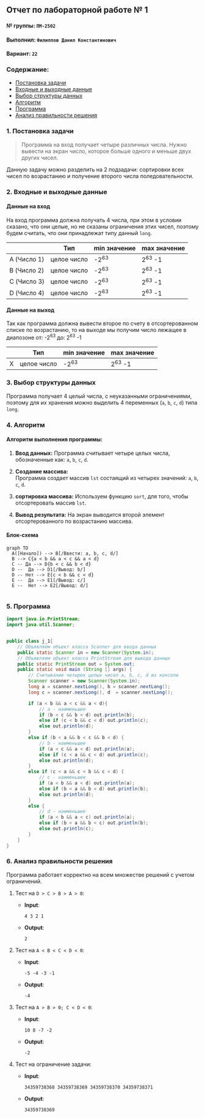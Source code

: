 ## Отчет по лабораторной работе № 1

#### № группы: `ПМ-2502`

#### Выполнил: `Филиппов Данил Константинович`

#### Вариант: `22`

### Cодержание:

- [Постановка задачи](#1-постановка-задачи)
- [Входные и выходные данные](#2-входные-и-выходные-данные)
- [Выбор структуры данных](#3-выбор-структуры-данных)
- [Алгоритм](#4-алгоритм)
- [Программа](#5-программа)
- [Анализ правильности решения](#6-анализ-правильности-решения)

### 1. Постановка задачи

> Программа на вход получает четыре различных числа. Нужно вывести на
> экран число, которое больше одного и меньше двух других чисел.

Данную задачу можно разделить на 2 подзадачи: сортировки всех чисел по возрастанию и получение второго числа поледовательности.

### 2. Входные и выходные данные

#### Данные на вход

На вход программа должна получать 4 числа, при этом в условии сказано, что они целые,
но не сказаны ограничения этих чисел, поэтому будем считать, что они принадлежат типу данный `long`.

|             | Тип                | min значение    |   max значение    |
|-------------|--------------------|-----------------|-------------------|
| A (Число 1) |     целое число    | -2<sup>63</sup> | 2<sup>63</sup> -1 |
| B (Число 2) |     целое число    | -2<sup>63</sup> | 2<sup>63</sup> -1 |
| C (Число 3) |     целое число    | -2<sup>63</sup> | 2<sup>63</sup> -1 |
| D (Число 4) |     целое число    | -2<sup>63</sup> | 2<sup>63</sup> -1 |

#### Данные на выход

Так как программа должна вывести второе по счету в отсортерованном списке по возрастанию,
то на выходе мы получим число лежащее в диапозоне от: -2<sup>63</sup> до: 2<sup>63</sup> -1

|             | Тип                | min значение    |   max значение    |
|-------------|--------------------|-----------------|-------------------|
|      X      |     целое число    | -2<sup>63</sup> | 2<sup>63</sup> -1 |

### 3. Выбор структуры данных

Программа получает 4 целый числа, с неуказанными ограничениями, поэтому для их
хранения можно выделить 4 переменных (`a`, `b`, `c`, `d`) типа `long`.

### 4. Алгоритм

#### Алгоритм выполнения программы:

1. **Ввод данных:**
  Программа считывает четыре целых числа, обозначенные как: `a`, `b`, `c`, `d`.

2. **Создание массива:**  
  Программа создает массив `lst` состаящий из четырех значений: `a`, `b`, `c`, `d`.

3. **сортировка массива:**
   Используем функцию `sort`, для того, чтобы отсортеровать массив `lst`.

4. **Вывод результата:**
   На экран выводится второй элемент отсортерованного по возрастанию массива.

#### Блок-схема

```mermaid
graph TD
  A([Начало]) --> B[/Ввести: a, b, c, d/]
  B --> C{a < b && a < c && a < d}
  C -- Да --> D{b < c && b < d}
  D --  Да --> D1[/Вывод: b/]
  D -- Нет --> E{c < b && c < d}
  E --  Да --> E1[/Вывод: c/]
  E --  Нет --> E2[/Вывод: d/]
  
```

### 5. Программа

```java
import java.io.PrintStream;
import java.util.Scanner;


public class j_1{
    // Объявляем объект класса Scanner для ввода данных
    public static Scanner in = new Scanner(System.in);
    // Объявляем объект класса PrintStream для вывода данных
    public static PrintStream out = System.out;
    public static void main (String [] args) {
        // Считывание четырех целых чисел a, b, c, d из консоли
        Scanner scanner = new Scanner(System.in);
        long a = scanner.nextLong(), b = scanner.nextLong();
        long c = scanner.nextLong(), d  = scanner.nextLong();

        if (a < b && a < c && a < d){
            // a - наименьшее
            if (b < c && b < d) out.println(b);
            else if (c < b && c < d) out.println(c);
            else out.println(d);
        }
        else if (b < a && b < c && b < d) {
            // b - наименьшее
            if (a < c && a < d) out.println(a);
            else if (c < a && c < d) out.println(c);
            else out.println(d);
        }
        else if (c < a && c < b && c < d) {
            // c - наименьшее
            if (a < b && a < d) out.println(a);
            else if (b < a && b < d) out.println(b);
            else out.println(d);
        }
        else {
            // d - наименьшее
            if (a < b && a < c) out.println(a);
            else if (b < a && b < c) out.println(b);
            else out.println(c);
        }
    }
}
```

### 6. Анализ правильности решения

Программа работает корректно на всем множестве решений с учетом ограничений.

1. Тест на `D > C > B > A > 0`:

    - **Input**:
        ```
        4 3 2 1
        ```

    - **Output**:
        ```
        2
        ```
        
2. Тест на `A < B < C < D < 0`:

    - **Input**:
        ```
        -5 -4 -3 -1
        ```

    - **Output**:
        ```
        -4
        ```

3. Тест на `A > B > 0; C < D < 0`:

    - **Input**:
        ```
        10 8 -7 -2
        ```

    - **Output**:
        ```
        -2
        ```
  
4. Тест на ограничение задачи:

    - **Input**:
        ```
        34359738368 34359738369 34359738370 34359738371
        ```

    - **Output**:
        ```
        34359738369
        ```
